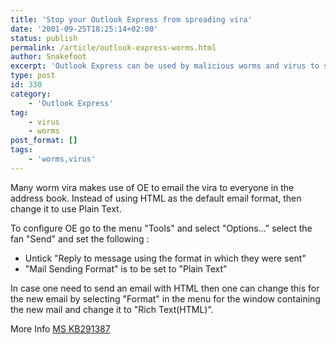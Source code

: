 ```yaml
---
title: 'Stop your Outlook Express from spreading vira'
date: '2001-09-25T18:25:14+02:00'
status: publish
permalink: /article/outlook-express-worms.html
author: Snakefoot
excerpt: 'Outlook Express can be used by malicious worms and virus to spread themselves using malformed HTML emails.'
type: post
id: 330
category:
    - 'Outlook Express'
tag:
    - virus
    - worms
post_format: []
tags:
    - 'worms,virus'
---
```

Many worm vira makes use of OE to email the vira to everyone in the address book. Instead of using HTML as the default email format, then change it to use Plain Text.  
  
 To configure OE go to the menu "Tools" and select "Options..." select the fan "Send" and set the following :

- Untick "Reply to message using the format in which they were sent"
- "Mail Sending Format" is to be set to "Plain Text"
 
 In case one need to send an email with HTML then one can change this for the new email by selecting "Format" in the menu for the window containing the new mail and change it to "Rich Text(HTML)".  
  
 More Info [MS KB291387](http://support.microsoft.com/kb/291387 "Using virus protection features in Outlook Express 6 [Q291387]")